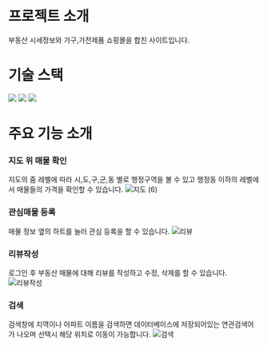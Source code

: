 # 프로젝트 소개

부동산 시세정보와 가구,가전제품 쇼핑몰을 합친 사이트입니다.

# 기술 스택
<img src="https://img.shields.io/badge/Java-007396?style=flat-square&logo=Java&logoColor=white"/></a>
<img src="https://img.shields.io/badge/Spring-6DB33F?style=flat-square&logo=Spring&logoColor=white"/></a>
<img src="https://img.shields.io/badge/Oracle-F80000?style=flat-square&logo=Oracle&logoColor=white"/></a> 


# 주요 기능 소개
### 지도 위 매물 확인
지도의 줌 레벨에 따라 시,도,구,군,동 별로 행정구역을 볼 수 있고 행정동 이하의 레벨에서 매물들의 가격을 확인할 수 있습니다.
![지도 (6)](https://github.com/vpfl95/flutter_ble/assets/68257796/9ed08677-0688-4786-bd25-5ad4e9e157e9)



### 관심매물 등록
매물 정보 옆의 하트를 눌러 관심 등록을 할 수 있습니다.
![리뷰](https://github.com/vpfl95/flutter_ble/assets/68257796/90368739-f7b0-4492-9e11-731b6a1420f5)

### 리뷰작성
로그인 후 부동산 매물에 대해 리뷰를 작성하고 수정, 삭제를 할 수 있습니다.
![리뷰작성](https://github.com/vpfl95/flutter_ble/assets/68257796/44f6c6f7-121c-4916-95d5-8d40b26e05df)

### 검색
검색창에 지역이나 아파트 이름을 검색하면 데이터베이스에 저장되어있는 연관검색어가 나오며 선택시 해당 위치로 이동이 가능합니다.
![검색](https://github.com/vpfl95/flutter_ble/assets/68257796/710d87e7-a849-4cd5-a285-aed70d71e7e8)
